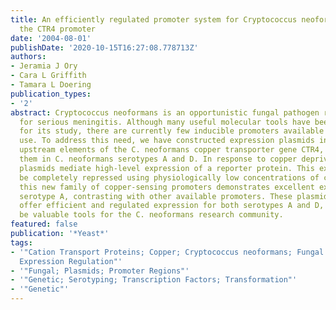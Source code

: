 ```yaml
---
title: An efficiently regulated promoter system for Cryptococcus neoformans utilizing
  the CTR4 promoter
date: '2004-08-01'
publishDate: '2020-10-15T16:27:08.778713Z'
authors:
- Jeramia J Ory
- Cara L Griffith
- Tamara L Doering
publication_types:
- '2'
abstract: Cryptococcus neoformans is an opportunistic fungal pathogen responsible
  for serious meningitis. Although many useful molecular tools have been developed
  for its study, there are currently few inducible promoters available for general
  use. To address this need, we have constructed expression plasmids incorporating
  upstream elements of the C. neoformans copper transporter gene CTR4, and tested
  them in C. neoformans serotypes A and D. In response to copper deprivation, these
  plasmids mediate high-level expression of a reporter protein. This expression can
  be completely repressed using physiologically low concentrations of copper. Notably,
  this new family of copper-sensing promoters demonstrates excellent expression in
  serotype A, contrasting with other available promoters. These plasmids therefore
  offer efficient and regulated expression for both serotypes A and D, and should
  be valuable tools for the C. neoformans research community.
featured: false
publication: '*Yeast*'
tags:
- '"Cation Transport Proteins; Copper; Cryptococcus neoformans; Fungal Proteins; Gene
  Expression Regulation"'
- '"Fungal; Plasmids; Promoter Regions"'
- '"Genetic; Serotyping; Transcription Factors; Transformation"'
- '"Genetic"'
---
```


